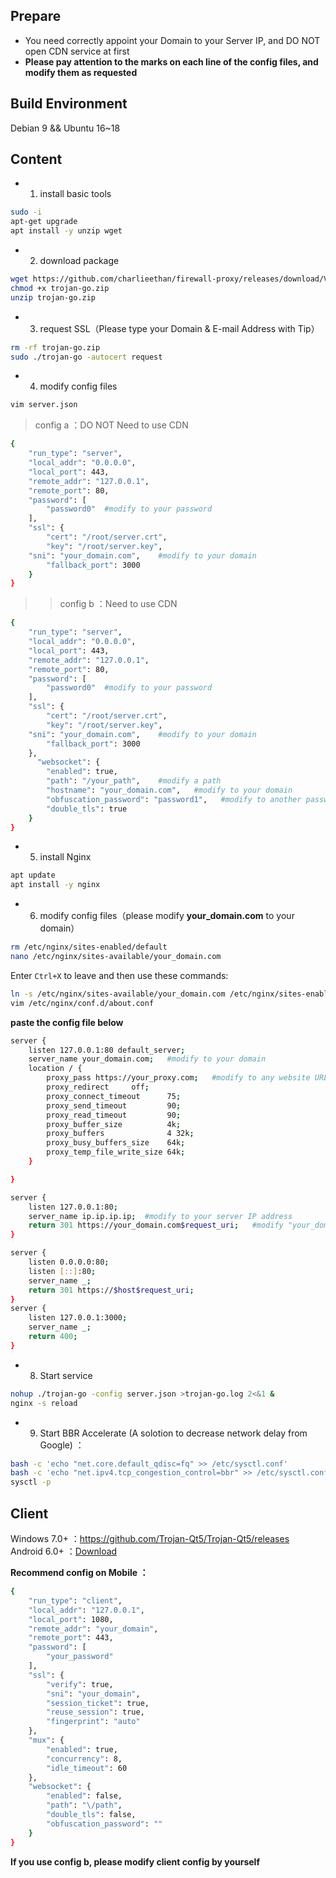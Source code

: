 ## Prepare 
- You need correctly appoint your Domain to your Server IP, and DO NOT open CDN service at first	   
- **Please pay attention to the marks on each line of the config files, and modify them as requested**    	
## Build Environment	
Debian 9 && Ubuntu 16~18
## Content 
- 1. install basic tools   
```bash
sudo -i
apt-get upgrade
apt install -y unzip wget
```
- 2. download package   
```bash
wget https://github.com/charlieethan/firewall-proxy/releases/download/V0.6.0/trojan-go.zip
chmod +x trojan-go.zip
unzip trojan-go.zip
```
- 3. request SSL（Please type your Domain & E-mail Address with Tip）  
```bash
rm -rf trojan-go.zip
sudo ./trojan-go -autocert request
```
- 4. modify config files     
```bash
vim server.json
```
> config a ：DO NOT Need to use CDN  
```bash
{
    "run_type": "server",
    "local_addr": "0.0.0.0",
    "local_port": 443,
    "remote_addr": "127.0.0.1",
    "remote_port": 80,
    "password": [
        "password0"  #modify to your password
    ],
    "ssl": {
        "cert": "/root/server.crt",
        "key": "/root/server.key",
	"sni": "your_domain.com",    #modify to your domain
        "fallback_port": 3000 
    }
}
```
>> config b ：Need to use CDN  
```bash
{
    "run_type": "server",
    "local_addr": "0.0.0.0",
    "local_port": 443,
    "remote_addr": "127.0.0.1",
    "remote_port": 80,
    "password": [
        "password0"  #modify to your password
    ],
    "ssl": {
        "cert": "/root/server.crt",
        "key": "/root/server.key",
	"sni": "your_domain.com",    #modify to your domain
        "fallback_port": 3000 
    },
      "websocket": {
        "enabled": true,
        "path": "/your_path",    #modify a path
        "hostname": "your_domain.com",   #modify to your domain
        "obfuscation_password": "password1",   #modify to another password
        "double_tls": true
    }
}
```
- 5. install Nginx  
```bash
apt update
apt install -y nginx
```
- 6. modify config files（please modify **your_domain.com** to your domain）
```bash
rm /etc/nginx/sites-enabled/default
nano /etc/nginx/sites-available/your_domain.com
```
Enter `Ctrl+X` to leave and then use these commands:
```bash
ln -s /etc/nginx/sites-available/your_domain.com /etc/nginx/sites-enabled/
vim /etc/nginx/conf.d/about.conf
```
**paste the config file below**  
```bash
server {
    listen 127.0.0.1:80 default_server;
    server_name your_domain.com;   #modify to your domain
    location / {
        proxy_pass https://your_proxy.com;   #modify to any website URL you want to disguise  
        proxy_redirect     off;
        proxy_connect_timeout      75; 
        proxy_send_timeout         90; 
        proxy_read_timeout         90; 
        proxy_buffer_size          4k; 
        proxy_buffers              4 32k; 
        proxy_busy_buffers_size    64k; 
        proxy_temp_file_write_size 64k; 
    }

}

server {
    listen 127.0.0.1:80;
    server_name ip.ip.ip.ip;  #modify to your server IP address
    return 301 https://your_domain.com$request_uri;   #modify "your_domain.com" to your domain
}

server {
    listen 0.0.0.0:80;
    listen [::]:80;
    server_name _;
    return 301 https://$host$request_uri;
}
server {
	listen 127.0.0.1:3000;
	server_name _;
	return 400;
}
```
- 8. Start service  
```bash
nohup ./trojan-go -config server.json >trojan-go.log 2<&1 &
nginx -s reload
```
- 9. Start BBR Accelerate (A solotion to decrease network delay from Google) ： 
```bash
bash -c 'echo "net.core.default_qdisc=fq" >> /etc/sysctl.conf'
bash -c 'echo "net.ipv4.tcp_congestion_control=bbr" >> /etc/sysctl.conf'
sysctl -p
```
## Client 
Windows 7.0+ ：https://github.com/Trojan-Qt5/Trojan-Qt5/releases   
Android 6.0+ ：[Download](https://github.com/charlieethan/firewall-proxy/releases/download/V0.5.1m/Igniter-Go-v0.5.1.apk)			

**Recommend config on Mobile ：**		
```bash
{
    "run_type": "client",
    "local_addr": "127.0.0.1",
    "local_port": 1080,
    "remote_addr": "your_domain",
    "remote_port": 443,
    "password": [
        "your_password"
    ],
    "ssl": {
        "verify": true,
        "sni": "your_domain",
        "session_ticket": true,
        "reuse_session": true,
        "fingerprint": "auto"
    },
    "mux": {
        "enabled": true,
        "concurrency": 8,
        "idle_timeout": 60
    },
    "websocket": {
        "enabled": false,
        "path": "\/path",
        "double_tls": false,
        "obfuscation_password": ""
    }
}
```		
**If you use config b, please modify client config by yourself**
